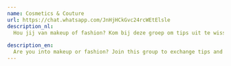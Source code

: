 ```yaml
---
name: Cosmetics & Couture
url: https://chat.whatsapp.com/JnHjHCkGvc24rcWEtElsle
description_nl:
  Hou jij van makeup of fashion? Kom bij deze groep om tips uit te wisselen en looks te delen met de andere beauty enthousiasten en fashionistas van de vereniging!
  
description_en:
  Are you into makeup or fashion? Join this group to exchange tips and share looks with the other beauty enthusiasts and fashionistas of the association!
---
```

